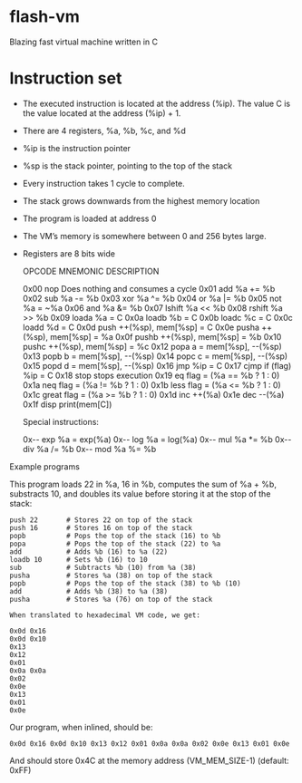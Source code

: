 # flash-vm
Blazing fast virtual machine written in C

# Instruction set


- The executed instruction is located at the address (%ip). The value C is the value located at the address (%ip) + 1.

- There are 4 registers, %a, %b, %c, and %d

- %ip is the instruction pointer

- %sp is the stack pointer, pointing to the top of the stack

- Every instruction takes 1 cycle to complete.

- The stack grows downwards from the highest memory location

- The program is loaded at address 0

- The VM’s memory is somewhere between 0 and 256 bytes large.

- Registers are 8 bits wide


    OPCODE    MNEMONIC    DESCRIPTION

    0x00      nop         Does nothing and consumes a cycle
    0x01      add         %a += %b
    0x02      sub         %a -= %b
    0x03      xor         %a ^= %b
    0x04      or          %a |= %b
    0x05      not         %a = ~%a
    0x06      and         %a &= %b
    0x07      lshift      %a << %b
    0x08      rshift      %a >> %b
    0x09      loada       %a = C
    0x0a      loadb       %b = C
    0x0b      loadc       %c = C
    0x0c      loadd       %d = C
    0x0d      push        ++(%sp), mem[%sp] = C
    0x0e      pusha       ++(%sp), mem[%sp] = %a
    0x0f      pushb       ++(%sp), mem[%sp] = %b
    0x10      pushc       ++(%sp), mem[%sp] = %c
    0x12      popa        a = mem[%sp], --(%sp)
    0x13      popb        b = mem[%sp], --(%sp)
    0x14      popc        c = mem[%sp], --(%sp)
    0x15      popd        d = mem[%sp], --(%sp)
    0x16      jmp         %ip = C
    0x17      cjmp        if (flag) %ip = C
    0x18      stop        stops execution
    0x19      eq          flag = (%a == %b ? 1 : 0)
    0x1a      neq         flag = (%a != %b ? 1 : 0)
    0x1b      less        flag = (%a <= %b ? 1 : 0)
    0x1c      great       flag = (%a >= %b ? 1 : 0)
    0x1d      inc         ++(%a)
    0x1e      dec         --(%a)
    0x1f      disp        print(mem[C])

    Special instructions:

    0x--      exp         %a = exp(%a)
    0x--      log         %a = log(%a)
    0x--      mul         %a *= %b
    0x--      div         %a /= %b
    0x--      mod         %a %= %b

Example programs

This program loads 22 in %a, 16 in %b, computes the sum of %a + %b, substracts 10, and doubles its value before storing it at the stop of the stack:

    push 22       # Stores 22 on top of the stack
    push 16       # Stores 16 on top of the stack
    popb          # Pops the top of the stack (16) to %b
    popa          # Pops the top of the stack (22) to %a
    add           # Adds %b (16) to %a (22)
    loadb 10      # Sets %b (16) to 10
    sub           # Subtracts %b (10) from %a (38)
    pusha         # Stores %a (38) on top of the stack
    popb          # Pops the top of the stack (38) to %b (10)
    add           # Adds %b (38) to %a (38)
    pusha         # Stores %a (76) on top of the stack

    When translated to hexadecimal VM code, we get:

    0x0d 0x16
    0x0d 0x10
    0x13
    0x12
    0x01
    0x0a 0x0a
    0x02
    0x0e
    0x13
    0x01
    0x0e

Our program, when inlined, should be:

    0x0d 0x16 0x0d 0x10 0x13 0x12 0x01 0x0a 0x0a 0x02 0x0e 0x13 0x01 0x0e

And should store 0x4C at the memory address (VM_MEM_SIZE-1) (default: 0xFF)
